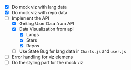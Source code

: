 - [x] Do mock viz with lang data 
- [x] Do mock viz with repo data
- [ ] Implement the API
  - [X] Getting User Data from API
  - [X] Data Visualization from api
    - [X] Langs
    - [X] Stars
    - [X] Repos
  - [ ] Use State Bug for lang data in `Charts.js` and `user.js` 
- [ ] Error handling for viz elemens
- [ ] Do the styling part for the mock viz
